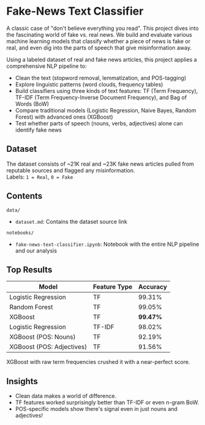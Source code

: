 # Fake-News Text Classifier

A classic case of "don't believe everything you read". This project dives into the fascinating world of fake vs. real news. We build and evaluate various machine learning models that classify whether a piece of news is fake or real, and even dig into the parts of speech that give misinformation away.

Using a labeled dataset of real and fake news articles, this project applies a comprehensive NLP pipeline to:
- Clean the text (stopword removal, lemmatization, and POS-tagging)
- Explore linguistic patterns (word clouds, frequency tables)
- Build classifiers using three kinds of text features: TF (Term Frequency), TF-IDF (Term Frequency-Inverse Document Frequency), and Bag of Words (BoW)
- Compare traditional models (Logistic Regression, Naive Bayes, Random Forest) with advanced ones (XGBoost)
- Test whether parts of speech (nouns, verbs, adjectives) alone can identify fake news

## Dataset  

The dataset consists of ~21K real and ~23K fake news articles pulled from reputable sources and flagged any misinformation.  
Labels: `1 = Real`, `0 = Fake`

## Contents 

`data/`   
- `dataset.md`: Contains the dataset source link

`notebooks/`  
- `fake-news-text-classifier.ipynb`: Notebook with the entire NLP pipeline and our analysis        

## Top Results  

| Model                      | Feature Type | Accuracy |
|----------------------------|--------------|----------|
| Logistic Regression        | TF           | 99.31%   |
| Random Forest              | TF           | 99.05%   |
| XGBoost                    | TF           | **99.47%** |
| Logistic Regression        | TF-IDF       | 98.02%   |
| XGBoost (POS: Nouns)       | TF           | 92.19%   |
| XGBoost (POS: Adjectives)  | TF           | 91.56%   |

XGBoost with raw term frequencies crushed it with a near-perfect score.

## Insights  

- Clean data makes a world of difference.
- TF features worked surprisingly better than TF-IDF or even n-gram BoW.
- POS-specific models show there's signal even in just nouns and adjectives!  
